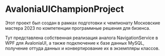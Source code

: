 # AvaloniaUIChampionProject

Этот проект был создан в рамках подготовки к чемпионату Московские мастера 2023 по компетенции программные решения для бизенса.

Тут представлена собственная реализация аналога NavigationService в WPF для AvaloniaUI, а также подключение к базе данных MySQL, получение оттуда данных и конвертирование их в экземпляры классов.
